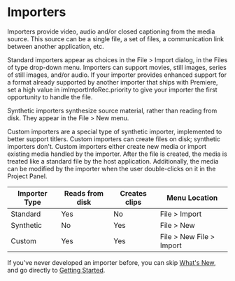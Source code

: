 # Importers

Importers provide video, audio and/or closed captioning from the media source. This source can be a single file, a set of files, a communication link between another application, etc.

Standard importers appear as choices in the File > Import dialog, in the Files of type drop-down menu. Importers can support movies, still images, series of still images, and/or audio. If your importer provides enhanced support for a format already supported by another importer that ships with Premiere, set a high value in imImportInfoRec.priority to give your importer the first opportunity to handle the file.

Synthetic importers synthesize source material, rather than reading from disk. They appear in the File > New menu.

Custom importers are a special type of synthetic importer, implemented to better support titlers. Custom importers can create files on disk; synthetic importers don't. Custom importers either create new media or import existing media handled by the importer. After the file is created, the media is treated like a standard file by the host application. Additionally, the media can be modified by the importer when the user double-clicks on it in the Project Panel.

| Importer Type | Reads from disk | Creates clips |      Menu Location       |
| ------------- | --------------- | ------------- | ------------------------ |
| Standard      | Yes             | No            | File > Import            |
| Synthetic     | No              | Yes           | File > New               |
| Custom        | Yes             | Yes           | File > New File > Import |

If you've never developed an importer before, you can skip [What's New](whats-new.md), and go directly to [Getting Started](getting-started.md).
